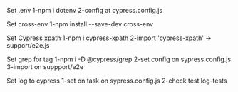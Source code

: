 Set .env
    1-npm i dotenv
    2-config at cypress.config.js

Set cross-env
    1-npm install --save-dev cross-env

Set Cypress xpath
    1-npm i cypress-xpath
    2-import 'cypress-xpath' -> support/e2e.js

Set grep for tag
    1-npm i -D @cypress/grep
    2-set config on sypress.config.js
    3-import on suppport/e2e

Set log to cypress
    1-set on task on sypress.config.js
    2-check test log-tests